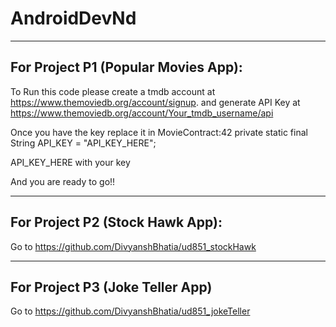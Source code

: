 # AndroidDevNd

-----------------------------------------------------------------------------------------------------------------
## For Project P1 (Popular Movies App):
To Run this code please create a tmdb account at https://www.themoviedb.org/account/signup.
and generate API Key at https://www.themoviedb.org/account/Your_tmdb_username/api

Once you have the key replace it in MovieContract:42
private static final String API_KEY = "API_KEY_HERE";

API_KEY_HERE with your key

And you are ready to go!!

-----------------------------------------------------------------------------------------------------------------

## For Project P2 (Stock Hawk App):
Go to https://github.com/DivyanshBhatia/ud851_stockHawk

-----------------------------------------------------------------------------------------------------------------
## For Project P3 (Joke Teller App)
Go to https://github.com/DivyanshBhatia/ud851_jokeTeller
